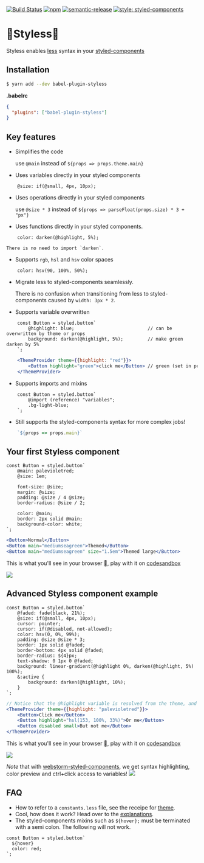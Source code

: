 [![Build Status](https://travis-ci.org/jean343/styless.svg?branch=master)](https://travis-ci.org/jean343/styless)
[![npm](https://img.shields.io/npm/v/babel-plugin-styless.svg)](https://www.npmjs.com/package/babel-plugin-styless)
[![semantic-release](https://img.shields.io/badge/%20%20%F0%9F%93%A6%F0%9F%9A%80-semantic--release-e10079.svg)](https://github.com/semantic-release/semantic-release)
[![style: styled-components](https://img.shields.io/badge/style-%F0%9F%92%85%20styled--components-orange.svg?colorB=daa357&colorA=db748e)](https://github.com/styled-components/styled-components)

# :gem:Styless:gem:

Styless enables [less](http://lesscss.org/) syntax in your [styled-components](https://www.styled-components.com)

## Installation
```sh
$ yarn add --dev babel-plugin-styless
```

**.babelrc**

```json
{
  "plugins": ["babel-plugin-styless"]
}
```

## Key features
- Simplifies the code

    use `@main` instead of `${props => props.theme.main}`

- Uses variables directly in your styled components
```less
    @size: if(@small, 4px, 10px);
```

- Uses operations directly in your styled components

    use `@size * 3` instead of `${props => parseFloat(props.size) * 3 + "px"}`

- Uses functions directly in your styled components.
```less
    color: darken(@highlight, 5%);
```
    There is no need to import `darken`.

- Supports `rgb`, `hsl` and `hsv` color spaces
```less
    color: hsv(90, 100%, 50%);
```

- Migrate less to styled-components seamlessly.

    There is no confusion when transitioning from less to styled-components caused by `width: 3px * 2`.

- Supports variable overwritten
```less
    const Button = styled.button`
        @highlight: blue;                           // can be overwritten by theme or props
        background: darken(@highlight, 5%);         // make green darken by 5%
    `;
```

```jsx   
    <ThemeProvider theme={{highlight: "red"}}>
        <Button highlight="green">click me</Button> // green (set in props) overwrites red (set in theme)
    </ThemeProvider>
```

- Supports imports and mixins
```less
    const Button = styled.button`
        @import (reference) "variables";
        .bg-light-blue;
    `;
```

- Still supports the styled-components syntax for more complex jobs!
```jsx
    `${props => props.main}`
```

## Your first Styless component
```less
const Button = styled.button`
    @main: palevioletred;
    @size: 1em;
    
    font-size: @size;
    margin: @size;
    padding: @size / 4 @size;
    border-radius: @size / 2;
    
    color: @main;
    border: 2px solid @main;
    background-color: white;
`;
```
```jsx
<Button>Normal</Button>
<Button main="mediumseagreen">Themed</Button>
<Button main="mediumseagreen" size="1.5em">Themed large</Button>
```

This is what you'll see in your browser :tada:, play with it on [codesandbox](https://codesandbox.io/s/p30ywzqkr7)

![](https://i.imgur.com/vb7wo7i.png)

## Advanced Styless component example
```less
const Button = styled.button`
    @faded: fade(black, 21%);
    @size: if(@small, 4px, 10px);
    cursor: pointer;
    cursor: if(@disabled, not-allowed);
    color: hsv(0, 0%, 99%);
    padding: @size @size * 3;
    border: 1px solid @faded;
    border-bottom: 4px solid @faded;
    border-radius: ${4}px;
    text-shadow: 0 1px 0 @faded;
    background: linear-gradient(@highlight 0%, darken(@highlight, 5%) 100%);
    &:active {
        background: darken(@highlight, 10%);
    }
`;
```
```jsx
// Notice that the @highlight variable is resolved from the theme, and overwritten from a props in the second button.
<ThemeProvider theme={{highlight: "palevioletred"}}>
    <Button>Click me</Button>
    <Button highlight="hsl(153, 100%, 33%)">Or me</Button>
    <Button disabled small>But not me</Button>
</ThemeProvider>
```

This is what you'll see in your browser :tada:, play with it on [codesandbox](https://codesandbox.io/s/6zq4jyo5qz)

![](https://i.imgur.com/01eETHm.png)


*Note* that with [webstorm-styled-components](https://github.com/styled-components/webstorm-styled-components),
we get syntax highlighting, color preview and ctrl+click access to variables!
![](https://i.imgur.com/t8Qw6ty.png")

## FAQ
 - How to refer to a `constants.less` file, see the receipe for [theme](docs/receipe-theme.md).
 - Cool, how does it work? Head over to the [explanations](docs/explanation.md).
 - The styled-components mixins such as `${hover};` must be terminated with a semi colon. The following will not work.
 
```less
const Button = styled.button`
  ${hover}
  color: red;
`;
```